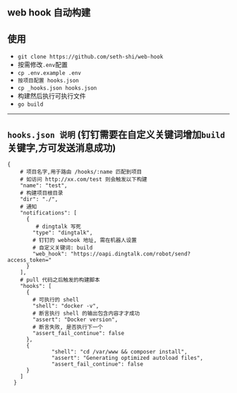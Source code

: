## web hook 自动构建


## 使用
* `git clone https://github.com/seth-shi/web-hook`
* 按需修改`.env`配置
* `cp .env.example .env`
* `按项目配置 hooks.json`
* `cp _hooks.json hooks.json`
* 构建然后执行可执行文件
* `go build`
****

## `hooks.json 说明` (钉钉需要在自定义关键词增加`build`关键字,方可发送消息成功)
```shell
{
    # 项目名字,用于路由 /hooks/:name 匹配到项目
    # 如访问 http://xx.com/test 则会触发以下构建
    "name": "test",
    # 构建项目根目录
    "dir": "./",
    # 通知
    "notifications": [
      {
         # dingtalk 写死
        "type": "dingtalk",
        # 钉钉的 webhook 地址, 需在机器人设置
        # 自定义关键词: build
        "web_hook": "https://oapi.dingtalk.com/robot/send?access_token="
      }
    ],
    # pull 代码之后触发的构建脚本
    "hooks": [
      {
        # 可执行的 shell
        "shell": "docker -v",
        # 断言执行 shell 的输出包含内容才才成功
        "assert": "Docker version",
        # 断言失败, 是否执行下一个
        "assert_fail_continue": false
      },
      {
              "shell": "cd /var/www && composer install",
              "assert": "Generating optimized autoload files",
              "assert_fail_continue": false
      }
    ]
  }
```